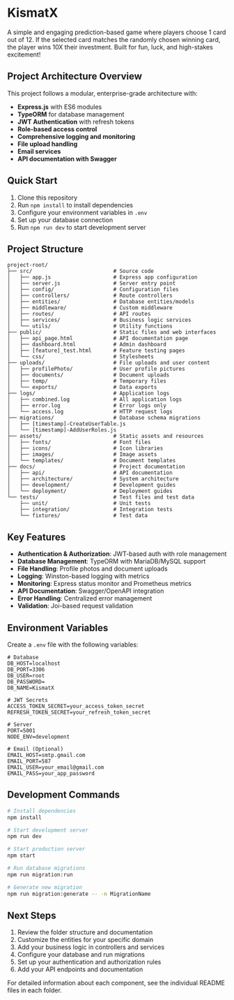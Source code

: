 # KismatX

A simple and engaging prediction-based game where players choose 1 card out of 12. If the selected card matches the randomly chosen winning card, the player wins 10X their investment. Built for fun, luck, and high-stakes excitement!

## Project Architecture Overview

This project follows a modular, enterprise-grade architecture with:
- **Express.js** with ES6 modules
- **TypeORM** for database management
- **JWT Authentication** with refresh tokens
- **Role-based access control**
- **Comprehensive logging and monitoring**
- **File upload handling**
- **Email services**
- **API documentation with Swagger**

## Quick Start

1. Clone this repository
2. Run `npm install` to install dependencies
3. Configure your environment variables in `.env`
4. Set up your database connection
5. Run `npm run dev` to start development server

## Project Structure

```
project-root/
├── src/                          # Source code
│   ├── app.js                    # Express app configuration
│   ├── server.js                 # Server entry point
│   ├── config/                   # Configuration files
│   ├── controllers/              # Route controllers
│   ├── entities/                 # Database entities/models
│   ├── middleware/               # Custom middleware
│   ├── routes/                   # API routes
│   ├── services/                 # Business logic services
│   └── utils/                    # Utility functions
├── public/                       # Static files and web interfaces
│   ├── api_page.html             # API documentation page
│   ├── dashboard.html            # Admin dashboard
│   ├── [feature]_test.html       # Feature testing pages
│   └── css/                      # Stylesheets
├── uploads/                      # File uploads and user content
│   ├── profilePhoto/             # User profile pictures
│   ├── documents/                # Document uploads
│   ├── temp/                     # Temporary files
│   └── exports/                  # Data exports
├── logs/                         # Application logs
│   ├── combined.log              # All application logs
│   ├── error.log                 # Error logs only
│   └── access.log                # HTTP request logs
├── migrations/                   # Database schema migrations
│   ├── [timestamp]-CreateUserTable.js
│   └── [timestamp]-AddUserRoles.js
├── assets/                       # Static assets and resources
│   ├── fonts/                    # Font files
│   ├── icons/                    # Icon libraries
│   ├── images/                   # Image assets
│   └── templates/                # Document templates
├── docs/                         # Project documentation
│   ├── api/                      # API documentation
│   ├── architecture/             # System architecture
│   ├── development/              # Development guides
│   └── deployment/               # Deployment guides
└── tests/                        # Test files and test data
    ├── unit/                     # Unit tests
    ├── integration/              # Integration tests
    └── fixtures/                 # Test data
```

## Key Features

- **Authentication & Authorization**: JWT-based auth with role management
- **Database Management**: TypeORM with MariaDB/MySQL support
- **File Handling**: Profile photos and document uploads
- **Logging**: Winston-based logging with metrics
- **Monitoring**: Express status monitor and Prometheus metrics
- **API Documentation**: Swagger/OpenAPI integration
- **Error Handling**: Centralized error management
- **Validation**: Joi-based request validation

## Environment Variables

Create a `.env` file with the following variables:

```env
# Database
DB_HOST=localhost
DB_PORT=3306
DB_USER=root
DB_PASSWORD=
DB_NAME=KismatX

# JWT Secrets
ACCESS_TOKEN_SECRET=your_access_token_secret
REFRESH_TOKEN_SECRET=your_refresh_token_secret

# Server
PORT=5001
NODE_ENV=development

# Email (Optional)
EMAIL_HOST=smtp.gmail.com
EMAIL_PORT=587
EMAIL_USER=your_email@gmail.com
EMAIL_PASS=your_app_password
```

## Development Commands

```bash
# Install dependencies
npm install

# Start development server
npm run dev

# Start production server
npm start

# Run database migrations
npm run migration:run

# Generate new migration
npm run migration:generate -- -n MigrationName
```

## Next Steps

1. Review the folder structure and documentation
2. Customize the entities for your specific domain
3. Add your business logic in controllers and services
4. Configure your database and run migrations
5. Set up your authentication and authorization rules
6. Add your API endpoints and documentation

For detailed information about each component, see the individual README files in each folder.
